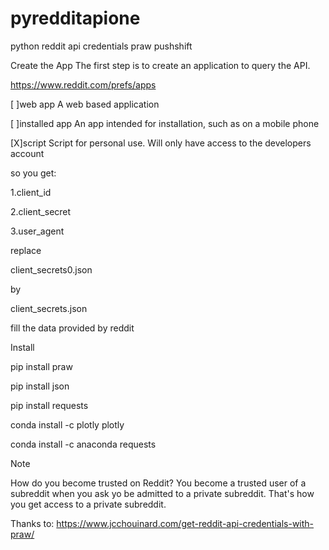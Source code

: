 # pyredditapione
python reddit api credentials praw pushshift

Create the App The first step is to create an application to query the API.

https://www.reddit.com/prefs/apps

[ ]web app A web based application

[ ]installed app An app intended for installation, such as on a mobile phone

[X]script Script for personal use. Will only have access to the developers account

so you get:

1.client_id

2.client_secret

3.user_agent

replace

client_secrets0.json

by

client_secrets.json

fill the data provided by reddit

Install

pip install praw

pip install json

pip install requests

conda install -c plotly plotly

conda install -c anaconda requests

Note

How do you become trusted on Reddit? You become a trusted user of a subreddit when you ask yo be admitted to a private subreddit. That's how you get access to a private subreddit.

Thanks to: https://www.jcchouinard.com/get-reddit-api-credentials-with-praw/
